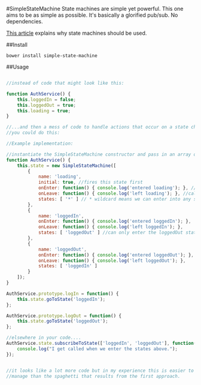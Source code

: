 #SimpleStateMachine
State machines are simple yet powerful. This one aims to be as simple as possible. It's basically a glorified pub/sub. No dependencies.

[This article](http://www.shopify.com/technology/3383012-why-developers-should-be-force-fed-state-machines) explains why state machines should be used.


##Install
```
bower install simple-state-machine
```

##Usage
```javascript

//instead of code that might look like this:

function AuthService() {
	this.loggedIn = false;
	this.loggedOut = true;
	this.loading = true;
}

//...and then a mess of code to handle actions that occur on a state change, 
//you could do this:

//Example implementation:

//instantiate the SimpleStateMachine constructor and pass in an array of states
function AuthService() {
	this.state = new SimpleStateMachine([
		{
			name: 'loading',
			initial: true, //fires this state first
			onEnter: function() { console.log('entered loading'); }, //called when we enter this state
			onLeave: function() { console.log('left loading'); }, //called when we leave this state
			states: [ '*' ] // * wildcard means we can enter into any state from this one
		},
		{
			name: 'loggedIn',
			onEnter: function() { console.log('entered loggedIn'); },
			onLeave: function() { console.log('left loggedIn'); },
			states: [ 'loggedOut' ] //can only enter the loggedOut state from here
		},
		{
			name: 'loggedOut',
			onEnter: function() { console.log('entered loggedOut'); },
			onLeave: function() { console.log('left loggedOut'); },
			states: [ 'loggedIn' ]
		}
	]);
}

AuthService.prototype.logIn = function() {
	this.state.goToState('loggedIn');
};

AuthService.prototype.logOut = function() {
	this.state.goToState('loggedOut');
};

//elsewhere in your code....
AuthService.state.subscribeToState(['loggedIn', 'loggedOut'], function(state) {
	console.log("I get called when we enter the states above.");
});


//it looks like a lot more code but in my experience this is easier to 
//manage than the spaghetti that results from the first approach.
```
